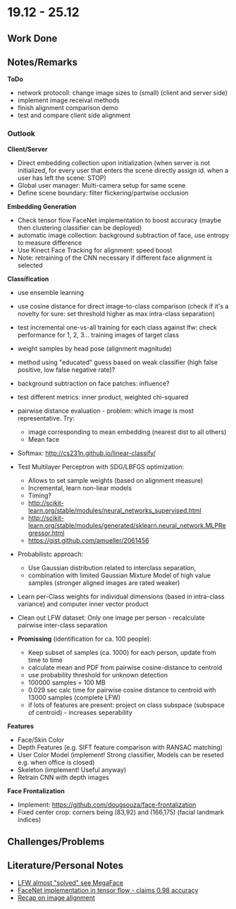 # 19.12 - 25.12

## Work Done

## Notes/Remarks


**ToDo**
- network protocoll: change image sizes to (small) (client and server side)
- implement image receival methods
- finish alignment comparison demo
- test and compare client side alignment

### Outlook

**Client/Server**
- Direct embedding collection upon initialization (when server is not initialized, for every user that enters the scene directly assign id. when a user has left the scene: STOP)
- Global user manager: Multi-camera setup for same scene
- Define scene boundary: filter flickering/partwise occlusion

**Embedding Generation**
- Check tensor flow FaceNet implementation to boost accuracy (maybe then clustering classifier can be deployed)
- automatic image collection: background subtraction of face, use entropy to measure difference
- Use Kinect Face Tracking for alignment: speed boost
- Note: retraining of the CNN necessary if different face alignment is selected

**Classification**
- use ensemble learning
- use cosine distance for direct image-to-class comparison (check if it's a novelty for sure: set threshold higher as max intra-class separation)
- test incremental one-vs-all training for each class against lfw: check performance for 1, 2, 3... training images of target class
- weight samples by head pose (alignment magnitude)
- method using "educated" guess based on weak classifier (high false positive, low false negative rate)?
- background subtraction on face patches: influence?
- test different metrics: inner product, weighted chi-squared
- pairwise distance evaluation - problem: which image is most representative. Try: 
	- image corresponding to mean embedding (nearest dist to all others)
	- Mean face
- Softmax: http://cs231n.github.io/linear-classify/	
- Test Multilayer Perceptron with SDG/LBFGS optimization: 
	- Allows to set sample weights (based on alignment measure)
	- Incremental, learn non-liear models
	- Timing?
	- http://scikit-learn.org/stable/modules/neural_networks_supervised.html
	- http://scikit-learn.org/stable/modules/generated/sklearn.neural_network.MLPRegressor.html
	- https://gist.github.com/amueller/2061456
- Probabilistc approach: 
	- Use Gaussian distribution related to interclass separation, 
	- combination with limited Gaussian Mixture Model of high value samples (stronger aligned images are rated weaker)
- Learn per-Class weights for individual dimensions (based in intra-class variance) and computer inner vector product
- Clean out LFW dataset: Only one image per person - recalculate pairwise inter-class separation
	
- **Promissing** (identification for ca. 100 people):
	- Keep subset of samples (ca. 1000) for each person, update from time to time
	- calculate mean and PDF from pairwise cosine-distance to centroid
	- use probability threshold for unknown detection
	- 100000 samples = 100 MB
	- 0.029 sec calc time for pairwise cosine distance to centroid with 13000 samples (complete LFW)
	- if lots of features are present: project on class subspace (subspace of centroid) - increases seperability
	
**Features**
- Face/Skin Color
- Depth Features (e.g. SIFT feature comparison with RANSAC matching)
- User Color Model (implement! Strong classifier, Models can be reseted e.g. when office is closed)
- Skeleton (implement! Useful anyway)
- Retrain CNN with depth images

**Face Frontalization**
- Implement: https://github.com/dougsouza/face-frontalization
- Fixed center crop: corners being (83,92) and (166,175) (facial landmark indices)

## Challenges/Problems

## Literature/Personal Notes

- [LFW almost "solved" see MegaFace](http://megaface.cs.washington.edu/)
- [FaceNet implementation in tensor flow - claims 0.98 accuracy](https://github.com/davidsandberg/facenet)
- [Recap on image alignment](https://medium.com/@ageitgey/machine-learning-is-fun-part-4-modern-face-recognition-with-deep-learning-c3cffc121d78#.kuom2iews)